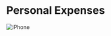 # Personal Expenses

![iPhone ](https://user-images.githubusercontent.com/70890269/146592546-fde669f4-fbd8-4c15-ab97-1bc50a3e84d3.png)
